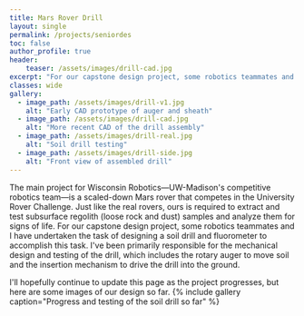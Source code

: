 ```yaml
---
title: Mars Rover Drill
layout: single
permalink: /projects/seniordes
toc: false
author_profile: true
header:
    teaser: /assets/images/drill-cad.jpg
excerpt: "For our capstone design project, some robotics teammates and I have been designing the soil extraction and testing capabilities for a competitive mock-Mars rover."
classes: wide
gallery:
  - image_path: /assets/images/drill-v1.jpg
    alt: "Early CAD prototype of auger and sheath"
  - image_path: /assets/images/drill-cad.jpg
    alt: "More recent CAD of the drill assembly"
  - image_path: /assets/images/drill-real.jpg
    alt: "Soil drill testing"
  - image_path: /assets/images/drill-side.jpg
    alt: "Front view of assembled drill"
---
```

The main project for Wisconsin Robotics—UW-Madison's competitive robotics team—is a scaled-down Mars rover that competes in the University Rover Challenge. Just like the real rovers, ours is required to extract and test subsurface regolith (loose rock and dust) samples and analyze them for signs of life. For our capstone design project, some robotics teammates and I have undertaken the task of designing a soil drill and fluorometer to accomplish this task. I've been primarily responsible for the mechanical design and testing of the drill, which includes the rotary auger to move soil and the insertion mechanism to drive the drill into the ground.

I'll hopefully continue to update this page as the project progresses, but here are some images of our design so far.
{% include gallery caption="Progress and testing of the soil drill so far" %}